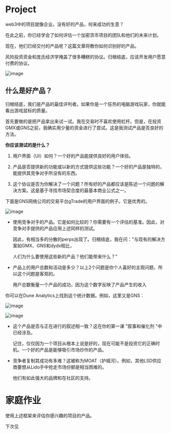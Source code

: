 # Project


web3中的项目就像企业。没有好的产品，何来成功的生意？

在此之前，你已经学会了如何评估一个加密货币项目的团队和他们的未来计划。

现在，他们已经交付的产品呢？这篇文章将教你如何识别好的产品。

风险投资资金和庞氏经济学掩盖了很多糟糕的协议。归根结底，应该开发用户愿意付费的协议。

![image](https://github.com/HeliosLz/Project-Analysis/assets/131566676/e3a4dcef-a4ae-42ff-a3cd-b9b31c9f873c)

## 什么是好产品？

归根结底，我们是产品的最佳评判者。如果你是一个狂热的电脑游戏玩家，你就能看出游戏鼠标的质量。

首先要做的是把产品拿出来试一试。我在交易时不喜欢使用杠杆。但是，在投资GMX或GNS之前，我确实用少量的资金进行了尝试。这是我测试产品是否良好的方法。

**你应该测试的是什么？**

1. 用户界面（UI）如何？一个好的产品能提供良好的用户体验。

2. 产品是否提供新的功能或以新的方式提供这些功能？一个好的产品是独特的，能提供其竞争对手所没有的东西。

3. 这个协议是否为你解决了一个问题？所有好的产品都应该是陈述一个问题的解决方案。这是基于寻找市场契合度的最基本商业公式之一。

下面是GNS网络公司的交易平台gTrade的用户界面的例子。它是优秀的。

![image](https://github.com/HeliosLz/Project-Analysis/assets/131566676/688d1a80-3b0c-434a-b80d-29774acf762c)

- 使用竞争对手的产品。它是如何比较的？你需要有一个评估的基准。因此，对竞争对手提供的产品应用上述同样的测试。

  因此，有相当多的分散的perps出现了。归根结底，我在问："与现有的解决方案如GMX、GNS和dydx相比，
  
  人们为什么要使用这些新的产品？他们能带来什么？"


- 产品上的用户总数和活动是多少？以上2个问题是你个人喜好的主观问题，所以这个问题是客观的。
  
  用户总数衡量一个产品的成功，因为这个数字反映了产品产生的收入

你可以在Dune Analytics上找到这个统计数据。例如，这里又是GNS：

![image](https://github.com/HeliosLz/Project-Analysis/assets/131566676/2066eb57-f391-4b5d-900e-5b9c3d32555b)

![image](https://github.com/HeliosLz/Project-Analysis/assets/131566676/04154c18-c9f5-4efc-9134-ee65969e1738)

- 这个产品是否与正在进行的叙述相一致？这在你的第一课 "叙事和催化剂 "中已经涉及。
  
  记住，仅仅因为一个项目从根本上说是好的，现在可能不是投资它的正确时机。一个好的产品是能够吸引市场炒作的产品。

- 竞争者复制其成功有多难？这被称为MOAT（护城河）。例如，其他LSD供应商要想从Lido手中抢走市场份额是相当困难的。
  
  他们有如此强大的品牌和在社区的支持。

# 家庭作业

使用上述框架来评估你感兴趣的项目的产品。

下次见
